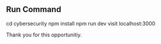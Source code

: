 ## Run Command

cd cybersecurity
npm install
npm run dev
visit localhost:3000

Thank you for this opportunitiy.